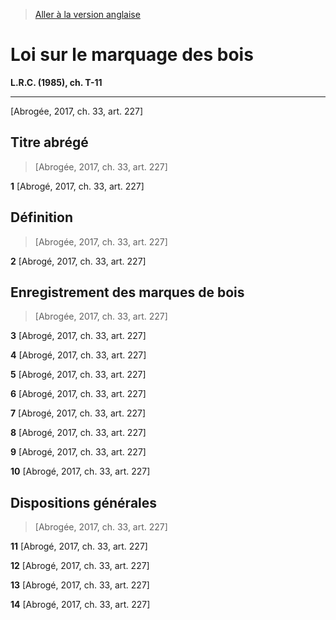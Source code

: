 > [Aller à la version anglaise](/en/Acts/Revised%20Statutes%20of%20Canada/T/T-11.md)

# Loi sur le marquage des bois

**L.R.C. (1985), ch. T-11**


----------


[Abrogée, 2017, ch. 33, art. 227]



## Titre abrégé
> [Abrogée, 2017, ch. 33, art. 227]



**1** [Abrogé, 2017, ch. 33, art. 227]




## Définition
> [Abrogée, 2017, ch. 33, art. 227]



**2** [Abrogé, 2017, ch. 33, art. 227]




## Enregistrement des marques de bois
> [Abrogée, 2017, ch. 33, art. 227]



**3** [Abrogé, 2017, ch. 33, art. 227]



**4** [Abrogé, 2017, ch. 33, art. 227]



**5** [Abrogé, 2017, ch. 33, art. 227]



**6** [Abrogé, 2017, ch. 33, art. 227]



**7** [Abrogé, 2017, ch. 33, art. 227]



**8** [Abrogé, 2017, ch. 33, art. 227]



**9** [Abrogé, 2017, ch. 33, art. 227]



**10** [Abrogé, 2017, ch. 33, art. 227]




## Dispositions générales
> [Abrogée, 2017, ch. 33, art. 227]



**11** [Abrogé, 2017, ch. 33, art. 227]



**12** [Abrogé, 2017, ch. 33, art. 227]



**13** [Abrogé, 2017, ch. 33, art. 227]



**14** [Abrogé, 2017, ch. 33, art. 227]


